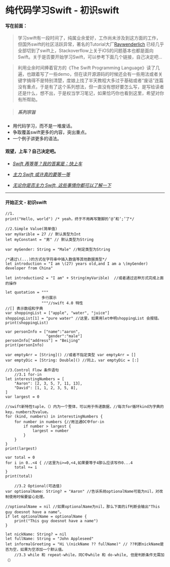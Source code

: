 # 纯代码学习Swift - 初识swift

#### 写在前面：

> 学习swift有一段时间了，纯属业余爱好，工作尚未涉及到这方面的工作，但国外swift的社区活跃异常，著名的Tutorial大厂[Raywenderlich](https://www.raywenderlich.com/) 已经几乎全部切到了swift上，Stackoverflow上关于iOS的问题基本也都是面向Swift。关于是否要开始学习Swift，可以参考下面几个链接，自己决定吧...

> 利用业余时间捧着官方的《The Swift Programming Language》读了几遍，也跟着写了一些demo，但在读开源源码的时候还会有一些用法或者关键字搞得不是特别清楚，度娘上找了半天教程大多过于基础或者“废话”连篇没有重点，于是有了这个系列想法，但一直没有想好要怎么写，是写给读者还是什么，想不出，于是权当学习笔记，如果恰巧你也看到这里，希望对你有所帮助。

> ##### 系列宗旨
- 用代码学习，而不是一堆废话。
- 争取覆盖swift更多的内容，突出重点。
- 一个例子讲更多的语法。

#### 观望，上车？自己决定吧。  

 - *[Swift 再等等？我的答案是：快上车](www.jianshu.com/p/2452cb269ae2)*

 - *[主力 Swift 或许真的要等一等](https://zhuanlan.zhihu.com/p/25428167)*

 - *[无论你是否主力 Swift, 这些事情你都可以了解一下](http://www.cocoachina.com/swift/20170307/18839.html)*

***

#### 开始正文 - 初识swift
```
//1.
print("Hello, world") /* yeah，终于不用再写蹩脚的‘@’和‘;’了*/

//2.Simple Value(简单值)
var myVarible = 27 // 默认类型为Int
let myConstant = "男" // 默认类型为String

var myGender: String = "Male" //制定类型为String

/*通过\(...)的方式在字符串中插入数值等其他数据类型*/
let introduction = "I am \(27) years old,and I am a \(myGender) developer from China"

let introduction2 = "I am" + String(myVarible)  //或者通过这种方式完成上面的操作

let quotation = """
                多行展示
                """//swift 4.0 特性
//[] 表示数组和字典
var shoppingList = ["apple", "water", "juice"]
shoppingList[1] = "pure water" //这里，如果用let申明shoppingList 会报错。
print(shoppingList)

var personInfo = ["name":"aaron",
                  "gender":"male"]
personInfo["address"] = "Beijing"
print(personInfo)

var emptyArr = [String]() //或者不指定类型 var emptyArr = []
var emptyDic = [String: Double]() //同上，var emptyDic = [:]

//3.Control Flow 条件语句
    //3.1 for-in
let interestingNumbers = [
    "Aaron": [2, 3, 5, 7, 11, 13],
    "David": [1, 1, 2, 3, 5, 8],
]
var largest = 0

//swift新特性tuple，（）内为一个整体，可以用于传递数据，//每次for循环kind为字典的key，numbers为value。
for (kind, numbers) in interestingNumbers {
    for number in numbers {//用法通OC中for-in
        if number > largest {
            largest = number
        }
    }
}
print(largest)

var total = 0
for i in 0..<4 { //这里为i>=0,<4,如果要等于4那么应该写作0...4
    total += i
}
print(total)

    //3.2 Optional(可选值)
var optionalName: String? = "Aaron" //告诉系统optionalName可能为nil，对改制使用时候要留心处理。

//optionalName = nil //如果optionalName为nil，那么下面的if判断会输出"This guy doesnot have a name"。
if let optionalName = optionalName {
    print("This guy doesnot have a name")
}

let nickName: String? = nil
let fullName: String = "John Appleseed"
let informalGreeting = "Hi \(nickName ?? fullName)" // ??判断nickName是否为空，如果为空添加一个默认值。
    //3.3 while 和 repeat-while，同C中while 和 do-while, 但是判断条件无需加（）
```

